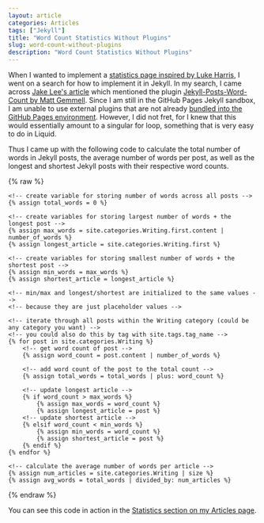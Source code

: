 ```yaml
---
layout: article
categories: Articles
tags: ["Jekyll"]
title: "Word Count Statistics Without Plugins"
slug: word-count-without-plugins
description: "Word Count Statistics Without Plugins"
---
```


When I wanted to implement a [statistics page inspired by Luke Harris](https://www.lkhrs.com/stats), I went on a search for how to implement it in Jekyll. In my search, I came across [Jake Lee's article](https://blog.jakelee.co.uk/calculating-jekyll-blog-word-count-and-more) which mentioned the plugin [Jekyll-Posts-Word-Count by 
Matt Gemmell](https://github.com/mattgemmell/Jekyll-Posts-Word-Count). Since I am still in the GitHub Pages Jekyll sandbox, I am unable to use external plugins that are not already [bundled into the GitHub Pages environment](https://pages.github.com/versions/). However, I did not fret, for I knew that this would essentially amount to a singular for loop, something that is very easy to do in Liquid.

Thus I came up with the following code to calculate the total number of words in Jekyll posts, the average number of words per post, as well as the longest and shortest Jekyll posts with their respective word counts.

{% raw %}
```liquid
<!-- create variable for storing number of words across all posts -->
{% assign total_words = 0 %}

<!-- create variables for storing largest number of words + the longest post -->
{% assign max_words = site.categories.Writing.first.content | number_of_words %}
{% assign longest_article = site.categories.Writing.first %}

<!-- create variables for storing smallest number of words + the shortest post -->
{% assign min_words = max_words %}
{% assign shortest_article = longest_article %}

<!-- min/max and longest/shortest are initialized to the same values -->
<!-- because they are just placeholder values -->
    
<!-- iterate through all posts within the Writing category (could be any category you want) -->
<!-- you could also do this by tag with site.tags.tag_name -->
{% for post in site.categories.Writing %}
    <!-- get word count of post -->
    {% assign word_count = post.content | number_of_words %}

    <!-- add word count of the post to the total count -->
    {% assign total_words = total_words | plus: word_count %}
    
    <!-- update longest article -->
    {% if word_count > max_words %}
        {% assign max_words = word_count %}
        {% assign longest_article = post %}
    <!-- update shortest article -->
    {% elsif word_count < min_words %}
        {% assign min_words = word_count %}
        {% assign shortest_article = post %}
    {% endif %}
{% endfor %}

<!-- calculate the average number of words per article -->
{% assign num_articles = site.categories.Writing | size %}
{% assign avg_words = total_words | divided_by: num_articles %}
```
{% endraw %}

You can see this code in action in the [Statistics section on my Articles page](/articles#Statistics).